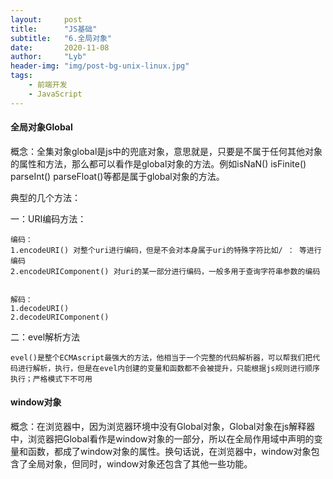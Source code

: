 ```yaml
---
layout:     post
title:      "JS基础"
subtitle:   "6.全局对象"
date:       2020-11-08
author:     "Lyb"
header-img: "img/post-bg-unix-linux.jpg"
tags:
    - 前端开发
    - JavaScript
---
```


#### 全局对象Global

概念：全集对象global是js中的兜底对象，意思就是，只要是不属于任何其他对象的属性和方法，那么都可以看作是global对象的方法。例如isNaN() isFinite() parseInt() parseFloat()等都是属于global对象的方法。

典型的几个方法：

一：URI编码方法： 

    编码：
    1.encodeURI() 对整个uri进行编码，但是不会对本身属于uri的特殊字符比如/ ： 等进行编码
    2.encodeURIComponent() 对uri的某一部分进行编码，一般多用于查询字符串参数的编码


    解码：
    1.decodeURI() 
    2.decodeURIComponent()



二：evel解析方法

    evel()是整个ECMAscript最强大的方法，他相当于一个完整的代码解析器，可以帮我们把代码进行解析，执行，但是在evel内创建的变量和函数都不会被提升，只能根据js规则进行顺序执行；严格模式下不可用


#### window对象

概念：在浏览器中，因为浏览器环境中没有Global对象，Global对象在js解释器中，浏览器把Global看作是window对象的一部分，所以在全局作用域中声明的变量和函数，都成了window对象的属性。换句话说，在浏览器中，window对象包含了全局对象，但同时，window对象还包含了其他一些功能。